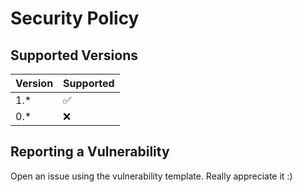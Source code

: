 # Security Policy

## Supported Versions

| Version | Supported          |
|---------|--------------------|
| 1.*     | :white_check_mark: |
| 0.*     | :x:                |

## Reporting a Vulnerability

Open an issue using the vulnerability template. Really appreciate it :)
